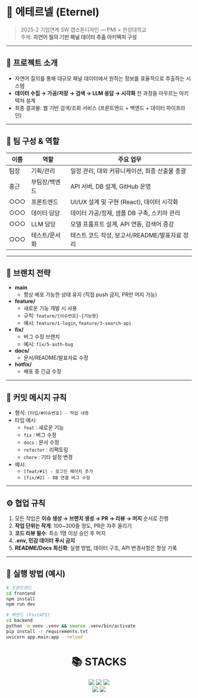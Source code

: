 # 🌌 에테르넬 (Eternel)

> 2025-2 기업연계 SW 캡스톤디자인 — PMI × 한성대학교  
> 주제: **자연어 질의 기반 패널 데이터 추출 아키텍처 구성**

---

## 📖 프로젝트 소개
- 자연어 질의를 통해 대규모 패널 데이터에서 원하는 정보를 효율적으로 추출하는 시스템
- **데이터 수집 → 가공/저장 → 검색 → LLM 응답 → 시각화** 전 과정을 아우르는 아키텍처 설계
- 최종 결과물: 웹 기반 검색/조회 서비스 (프론트엔드 + 백엔드 + 데이터 파이프라인)

---

## 👥 팀 구성 & 역할
| 이름   | 역할            | 주요 업무                                                         |
| ------ | --------------- | ---------------------------------------------------------------- |
| 팀장   | 기획/관리        | 일정 관리, 대외 커뮤니케이션, 최종 산출물 총괄                   |
| 홍근   | 부팀장/백엔드    | API 서버, DB 설계, GitHub 운영                                   |
| ○○○   | 프론트엔드       | UI/UX 설계 및 구현 (React), 데이터 시각화                         |
| ○○○   | 데이터 담당      | 데이터 가공/정제, 샘플 DB 구축, 스키마 관리                       |
| ○○○   | LLM 담당         | 모델 프롬프트 설계, API 연동, 검색어 증강                         |
| ○○○   | 테스트/문서화    | 테스트 코드 작성, 보고서/README/발표자료 정리                    |

---

## 🔀 브랜치 전략
- **main**  
  - 항상 배포 가능한 상태 유지 (직접 push 금지, PR만 머지 가능)
- **feature/**  
  - 새로운 기능 개발 시 사용  
  - 규칙: `feature/{이슈번호}-{기능명}`  
  - 예시: `feature/1-login`, `feature/3-search-api`
- **fix/**  
  - 버그 수정 브랜치  
  - 예시: `fix/5-auth-bug`
- **docs/**  
  - 문서/README/발표자료 수정
- **hotfix/**  
  - 배포 중 긴급 수정

---

## 📝 커밋 메시지 규칙
- 형식: `[타입/#이슈번호] - 작업 내용`
- 타입 예시:
  - `feat` : 새로운 기능
  - `fix`  : 버그 수정
  - `docs` : 문서 수정
  - `refactor` : 리팩토링
  - `chore` : 기타 설정 변경
- 예시:
  - `[feat/#1] - 로그인 페이지 추가`
  - `[fix/#2] - DB 연결 버그 수정`

---

## ⚙️ 협업 규칙
1. 모든 작업은 **이슈 생성 → 브랜치 생성 → PR → 리뷰 → 머지** 순서로 진행  
2. **작업 단위는 작게**: 100~300줄 정도, PR은 자주 올리기  
3. **코드 리뷰 필수**: 최소 1명 이상 승인 후 머지  
4. **.env, 민감 데이터 푸시 금지**  
5. **README/Docs 최신화**: 실행 방법, 데이터 구조, API 변경사항은 항상 기록  

---

## 🚀 실행 방법 (예시)
```bash
# 프론트엔드
cd frontend
npm install
npm run dev

# 백엔드 (FastAPI)
cd backend
python -m venv .venv && source .venv/bin/activate
pip install -r requirements.txt
uvicorn app.main:app --reload
```

<div align=center><h1>📚 STACKS</h1></div>

<div align=center> 
  <img src="https://img.shields.io/badge/claude-E34F26?style=for-the-badge&logo=claude&logoColor=white">
<img src="https://img.shields.io/badge/TailwindCss-181717?style=for-the-badge&logo=Tailwindcss&logoColor=white">
<img src="https://img.shields.io/badge/React-3776AB?style=for-the-badge&logo=React&logoColor=white">
    <br>
  <img src="https://img.shields.io/badge/github-181717?style=for-the-badge&logo=github&logoColor=white">
  <img src="https://img.shields.io/badge/git-F05032?style=for-the-badge&logo=git&logoColor=white">
  <br>
</div>
